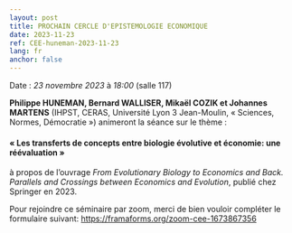 ```yaml
---
layout: post
title: PROCHAIN CERCLE D'EPISTEMOLOGIE ECONOMIQUE
date: 2023-11-23
ref: CEE-huneman-2023-11-23
lang: fr
anchor: false
---
```


<i class="fas fa-table"></i> Date : _23 novembre 2023_ à _18:00_ (salle 117)

**Philippe HUNEMAN, Bernard WALLISER, Mikaël COZIK et Johannes MARTENS** (IHPST, CERAS, Université Lyon 3 Jean-Moulin, « Sciences, Normes, Démocratie »)  animeront la séance sur le thème :

#### « Les transferts de concepts entre biologie évolutive et économie: une réévaluation »

à propos de l’ouvrage *From Evolutionary Biology to Economics and Back. Parallels and Crossings between Economics and Evolution*, publié chez Springer en 2023. 

Pour rejoindre ce séminaire par zoom, merci de bien vouloir compléter le formulaire suivant: https://framaforms.org/zoom-cee-1673867356 
